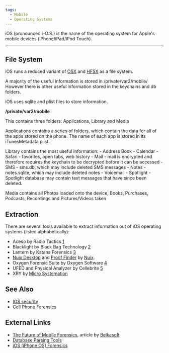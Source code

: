 ```yaml
---
tags:
  - Mobile
  - Operating Systems
---
```

iOS (pronounced i-O.S.) is the name of the operating system for Apple's
mobile devices (iPhone/iPad/iPod Touch).

------------------------------------------------------------------------

## File System

iOS runs a reduced variant of [OSX](mac_os_x.md) and
[HFSX](hfs+.md) as a file system.

A majority of the useful information is stored in /private/var2/mobile/
However there is other useful information stored in the keychains and db
folders.

iOS uses sqlite and plist files to store information.

**/private/var2/mobile**

This contains three folders: Applications, Library and Media

Applications contains a series of folders, which contain the data for
all of the apps stored on the phone. The name of each app is stored in
its iTunesMetadata.plist.

Library contains the most useful information: - Address Book -
Calendar - Safari - favorites, open tabs, web history - Mail - mail is
encrypted and therefore requires the keychain to be decrypted before it
can be accessed - SMS - sms.db, which may include deleted SMS messages -
Notes - notes.sqlite, which may include deleted notes - Voicemail -
Spotlight - Spotlight database may contain text messages that have since
been deleted.

Media contains all Photos loaded onto the device, Books, Purchases,
Podcasts, Recordings and Pictures/Videos taken

## Extraction

There are several tools available to extract information out of iOS
operating systems (listed alphabetically):

* Aceso by Radio Tactics
  [1](http://www.radio-tactics.com/products/law/aceso-kiosk)
* Blacklight by Black Bag Technology [2](https://www.blackbagtech.com/)
* Lantern by Katana Forensics [3](http://katanaforensics.com/)
* [Nuix Desktop](nuix_desktop.md) and [Proof Finder](proof_finder.md) by
  [Nuix](nuix.md).
* Oxygen Forensic Suite by Oxygen Software
  [4](http://www.oxygen-forensic.com/en/)
* UFED and Physical Analyzer by Cellebrite
  [5](https://www.cellebrite.com/)
* XRY by [Micro Systemation](https://www.msab.com/)

## See Also

* [IOS security](ios_security.md)
* [Cell Phone Forensics](cell_phone_forensics.md)

## External Links

* [The Future of Mobile Forensics](http://belkasoft.com/en/future-of-mobile-forensics),
  article by [Belkasoft](belkasoft.md)
* [Database Parsing Tools](http://linuxsleuthing.blogspot.com/2011/05/iphone-forensics-tools.html)
* [iOS (iPhone OS) Forensics](http://www.systoolsgroup.com/forensics/sqlite/ios.html)

